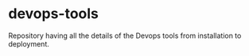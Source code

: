 # devops-tools
Repository having all the details of the Devops  tools from installation to deployment.
